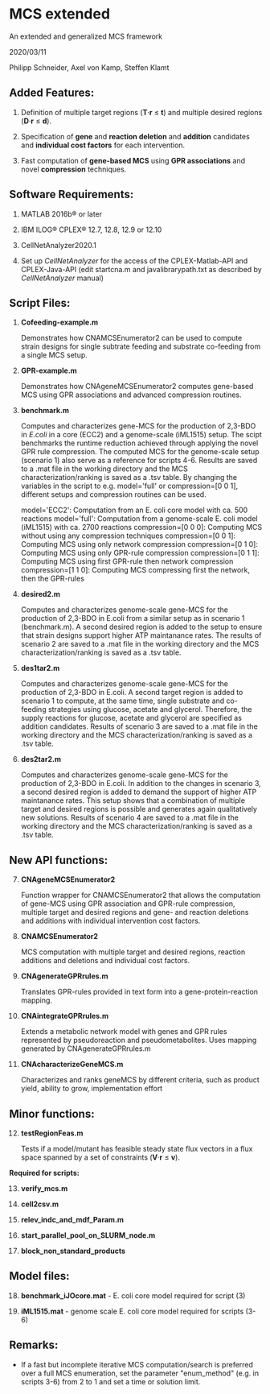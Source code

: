 MCS extended
============

An extended and generalized MCS framework

2020/03/11

Philipp Schneider, Axel von Kamp, Steffen Klamt

Added Features:
---------------

1.  Definition of multiple target regions (**T**·**r** ≤ **t**) and multiple desired
    regions (**D**·**r** ≤ **d**).

2.  Specification of **gene** and **reaction deletion** and **addition**
    candidates and **individual cost factors** for each intervention.

3.  Fast computation of **gene-based MCS** using **GPR associations** and novel
    **compression** techniques.

Software Requirements:
----------------------

1.  MATLAB 2016b® or later

2.  IBM ILOG® CPLEX® 12.7, 12.8, 12.9 or 12.10

3.  CellNetAnalyzer2020.1

4.  Set up *CellNetAnalyzer* for the access of the CPLEX-Matlab-API and
    CPLEX-Java-API (edit startcna.m and javalibrarypath.txt as described by
    *CellNetAnalyzer* manual)

Script Files:
-------------

1. **Cofeeding-example.m**

   Demonstrates how CNAMCSEnumerator2 can be used to compute strain designs
   for single subtrate feeding and substrate co-feeding from a single MCS setup.

2. **GPR-example.m** 

   Demonstrates how CNAgeneMCSEnumerator2 computes gene-based MCS using
   GPR associations and advanced compression routines.

3. **benchmark.m**

   Computes and characterizes gene-MCS for the production of 2,3-BDO in *E.coli* in
   a core (ECC2) and a genome-scale (iML1515) setup. The scipt benchmarks the runtime reduction 
   achieved through applying the novel GPR rule compression. The computed MCS for the genome-scale
   setup (scenario 1) also serve as a reference for scripts 4-6.
   Results are saved to a .mat file in the working directory and the MCS
   characterization/ranking is saved as a .tsv table. By changing the variables in
   the script to e.g. model='full' or compression=[0 0 1], different setups and
   compression routines can be used.

   model='ECC2': Computation from an E. coli core model with ca. 500 reactions
   model='full': Computation from a genome-scale E. coli model (iML1515) with ca. 2700 reactions
   compression=[0 0 0]: Computing MCS without using any compression techniques
   compression=[0 0 1]: Computing MCS using only network compression
   compression=[0 1 0]: Computing MCS using only GPR-rule compression
   compression=[0 1 1]: Computing MCS using first GPR-rule then network compression
   compression=[1 1 0]: Computing MCS compressing first the network, then the GPR-rules

4. **desired2.m**

   Computes and characterizes genome-scale gene-MCS for the production of
   2,3-BDO in E.coli from a similar setup as in scenario 1 (benchmark.m). A second
   desired region is added to the setup to ensure that strain designs support higher ATP
   maintanance rates. The results of scenario 2 are saved to a .mat file in the working directory and
   the MCS characterization/ranking is saved as a .tsv table.

5. **des1tar2.m**

   Computes and characterizes genome-scale gene-MCS for the production of
   2,3-BDO in E.coli. A second target region is added to scenario 1 to compute, at the same time, single substrate and co-feeding 
   strategies using glucose, acetate and glycerol. Therefore, the supply reactions for glucose, acetate and glycerol are specified as addition candidates. Results of scenario 3 are saved to a .mat file in the working directory and the MCS
   characterization/ranking is saved as a .tsv table.

6. **des2tar2.m**

   Computes and characterizes genome-scale gene-MCS for the production of
   2,3-BDO in E.coli. In addition to the changes in scenario 3, a second desired
   region is added to demand the support of higher ATP maintanance rates. This
   setup shows that a combination of multiple target and desired regions is
   possible and generates again qualitatively new solutions. Results of 
   scenario 4 are saved to a .mat file in the working directory and the MCS
   characterization/ranking is saved as a .tsv table.

New API functions:
-------------

7. **CNAgeneMCSEnumerator2**

   Function wrapper for CNAMCSEnumerator2 that allows the computation of
   gene-MCS using GPR association and GPR-rule compression, multiple target and desired regions and gene- and reaction
   deletions and additions with individual intervention cost factors.

8. **CNAMCSEnumerator2**

   MCS computation with multiple target and desired regions, reaction additions
   and deletions and individual cost factors.

9. **CNAgenerateGPRrules.m** 

   Translates GPR-rules provided in text form into a gene-protein-reaction
   mapping.

10. **CNAintegrateGPRrules.m**

    Extends a metabolic network model with genes and GPR rules represented by
    pseudoreaction and pseudometabolites. Uses mapping generated by
    CNAgenerateGPRrules.m

11. **CNAcharacterizeGeneMCS.m**

    Characterizes and ranks geneMCS by different criteria, such as product
    yield, ability to grow, implementation effort

Minor functions:
-------------
12. **testRegionFeas.m** 

    Tests if a model/mutant has feasible steady state flux vectors in a flux space spanned by a set of constraints (**V**·**r** ≤ **v**).

__Required for scripts:__

13. **verify_mcs.m** 

14. **cell2csv.m**

15. **relev_indc_and_mdf_Param.m**

16. **start_parallel_pool_on_SLURM_node.m**

17. **block_non_standard_products**

Model files:
-------------

18. **benchmark_iJOcore.mat** - E. coli core model required for script (3)

19. **iML1515.mat** - genome scale E. coli core model required for scripts (3-6)

Remarks:
--------

-   If a fast but incomplete iterative MCS computation/search is preferred over
    a full MCS enumeration, set the parameter "enum_method" (e.g. in scripts
    3-6) from 2 to 1 and set a time or solution limit.
